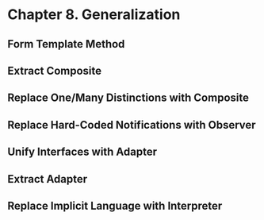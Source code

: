 # Chapter 8. Generalization

## Form Template Method

## Extract Composite

## Replace One/Many Distinctions with Composite

## Replace Hard-Coded Notifications with Observer

## Unify Interfaces with Adapter

## Extract Adapter

## Replace Implicit Language with Interpreter
